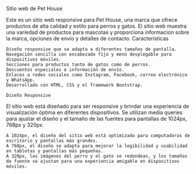 Sitio web de Pet House

Este es un sitio web responsive para Pet House, una marca que ofrece productos de alta calidad y estilo para perros y gatos. El sitio web muestra una variedad de productos para mascotas y proporciona información sobre la marca, opciones de envío y detalles de contacto.
Características

    Diseño responsive que se adapta a diferentes tamaños de pantalla.
    Navegación sencilla con encabezado fijo y menú desplegable para dispositivos móviles.
    Secciones para productos tanto de gatos como de perros.
    Descuentos especiales e información de envío.
    Enlaces a redes sociales como Instagram, Facebook, correo electrónico y WhatsApp.
    Desarrollado con HTML, CSS y el framework Bootstrap.

    Diseño Responsive

El sitio web está diseñado para ser responsive y brindar una experiencia de visualización óptima en diferentes dispositivos. Se utilizan media queries para ajustar el diseño y el tamaño de las fuentes para pantallas de 1024px, 768px y 320px.

    A 1024px, el diseño del sitio web está optimizado para computadoras de escritorio y pantallas más grandes.
    A 768px, el diseño se adapta para mejorar la legibilidad y usabilidad en tabletas y pantallas más pequeñas.
    A 320px, las imágenes del perro y el gato se redondean, y los tamaños de fuente se ajustan para una experiencia amigable en dispositivos móviles.